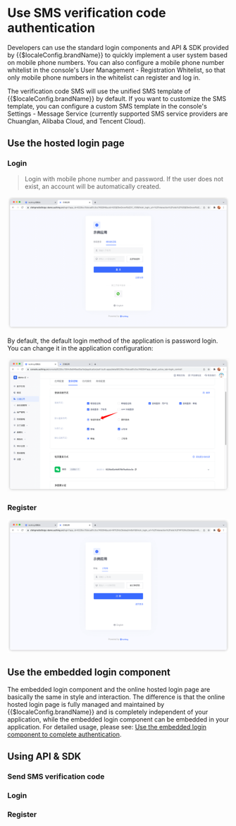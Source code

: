 # Use SMS verification code authentication

<LastUpdated/>

Developers can use the standard login components and API & SDK provided by {{$localeConfig.brandName}} to quickly implement a user system based on mobile phone numbers. You can also configure a mobile phone number whitelist in the console's User Management - Registration Whitelist, so that only mobile phone numbers in the whitelist can register and log in.

The verification code SMS will use the unified SMS template of {{$localeConfig.brandName}} by default. If you want to customize the SMS template, you can configure a custom SMS template in the console's Settings - Message Service (currently supported SMS service providers are Chuanglan, Alibaba Cloud, and Tencent Cloud).

## Use the hosted login page

### Login

> Login with mobile phone number and password. If the user does not exist, an account will be automatically created.

![](../../images/login-by-phone-code.png)

By default, the default login method of the application is password login. You can change it in the application configuration:

![](../../images/change-default-login-method.png)

### Register

![](../../images/register-by-phone-code.png)

## Use the embedded login component

The embedded login component and the online hosted login page are basically the same in style and interaction. The difference is that the online hosted login page is fully managed and maintained by {{$localeConfig.brandName}} and is completely independent of your application, while the embedded login component can be embedded in your application.
For detailed usage, please see: [Use the embedded login component to complete authentication](/guides/basics/authenticate-first-user/use-embeded-login-component/).

## Using API & SDK

### Send SMS verification code

<StackSelector snippet="send-sms-code" selectLabel="Select language" :order="['java', 'javascript', 'python', 'csharp']"/>

### Login

<StackSelector snippet="login-by-phone-code" selectLabel="Select language" :order="['java', 'javascript', 'python', 'csharp']"/>

### Register

<StackSelector snippet="register-by-phone-code" selectLabel="Select language" :order="['java', 'javascript', 'python', 'csharp']"/>
